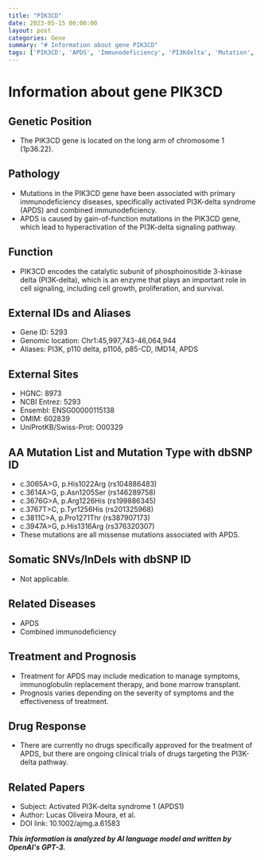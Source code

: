```yaml
---
title: "PIK3CD"
date: 2023-05-15 00:00:00
layout: post
categories: Gene
summary: "# Information about gene PIK3CD"
tags: ['PIK3CD', 'APDS', 'Immunodeficiency', 'PI3Kdelta', 'Mutation', 'Treatment', 'Prognosis', 'ClinicalTrials']
---
```


# Information about gene PIK3CD

## Genetic Position
- The PIK3CD gene is located on the long arm of chromosome 1 (1p36.22).

## Pathology
- Mutations in the PIK3CD gene have been associated with primary immunodeficiency diseases, specifically activated PI3K-delta syndrome (APDS) and combined immunodeficiency.
- APDS is caused by gain-of-function mutations in the PIK3CD gene, which lead to hyperactivation of the PI3K-delta signaling pathway.

## Function
- PIK3CD encodes the catalytic subunit of phosphoinositide 3-kinase delta (PI3K-delta), which is an enzyme that plays an important role in cell signaling, including cell growth, proliferation, and survival.

## External IDs and Aliases
- Gene ID: 5293
- Genomic location: Chr1:45,997,743-46,064,944
- Aliases: PI3K, p110 delta, p110δ, p85-CD, IMD14, APDS

## External Sites
- HGNC: 8973
- NCBI Entrez: 5293
- Ensembl: ENSG00000115138
- OMIM: 602839
- UniProtKB/Swiss-Prot: O00329

## AA Mutation List and Mutation Type with dbSNP ID
- c.3065A>G, p.His1022Arg (rs104886483)
- c.3614A>G, p.Asn1205Ser (rs146289758)
- c.3676G>A, p.Arg1226His (rs199886345)
- c.3767T>C, p.Tyr1256His (rs201325968)
- c.3811C>A, p.Pro1271Thr (rs387907173)
- c.3947A>G, p.His1316Arg (rs376320307)
- These mutations are all missense mutations associated with APDS.

## Somatic SNVs/InDels with dbSNP ID
- Not applicable.

## Related Diseases
- APDS
- Combined immunodeficiency

## Treatment and Prognosis
- Treatment for APDS may include medication to manage symptoms, immunoglobulin replacement therapy, and bone marrow transplant.
- Prognosis varies depending on the severity of symptoms and the effectiveness of treatment.

## Drug Response
- There are currently no drugs specifically approved for the treatment of APDS, but there are ongoing clinical trials of drugs targeting the PI3K-delta pathway.

## Related Papers
- Subject: Activated PI3K-delta syndrome 1 (APDS1)
- Author: Lucas Oliveira Moura, et al.
- DOI link: 10.1002/ajmg.a.61583

**_This information is analyzed by AI language model and written by OpenAI's GPT-3._**